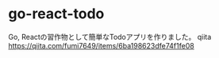 # go-react-todo

Go, Reactの習作物として簡単なTodoアプリを作りました。
qiita https://qiita.com/fumi7649/items/6ba198623dfe74f1fe08
